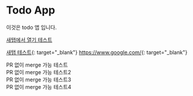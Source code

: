 # Todo App
이것은 todo 앱 입니다.

<a href="https://www.google.com/" target="_blank">새탭에서 열기 테스트</a>

[새탭 테스트](https://www.google.com/){: target="_blank"}
<https://www.google.com/>{: target="_blank"}

PR 없이 merge 가능 테스트<br/>
PR 없이 merge 가능 테스트2<br/>
PR 없이 merge 가능 테스트3<br/>
PR 없이 merge 가능 테스트4<br/>